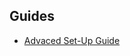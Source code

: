## Guides
* [Advaced Set-Up Guide](https://projects.davidplanella.org/open-source/gollum-wiki-installation)